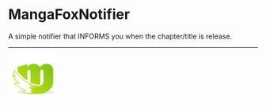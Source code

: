 # MangaFoxNotifier

A simple notifier that INFORMS you when the chapter/title is release.

---------------------------------------------

![alt tag](https://raw.githubusercontent.com/claudioharu/MangaFoxNotifier/master/mf.png)

